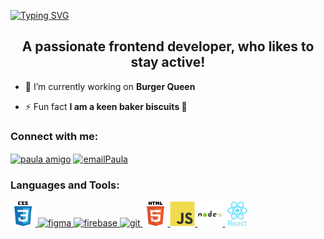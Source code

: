[![Typing SVG](https://readme-typing-svg.demolab.com?font=Fira+Code&size=24&pause=1000&color=0B6B69&width=435&lines=Hi%2C+I'm+Paula+Amigo,+A+passionate+frontend+developer,+who+likes+to+stay+sctive!%F0%9F%91%8B%F0%9F%8F%BB)](https://git.io/typing-svg)
<h2 align="center">A passionate frontend developer, who likes to stay active!</h2>

- 🔭 I’m currently working on **Burger Queen**

- ⚡ Fun fact **I am a keen baker biscuits :cookie:**

<h3 align="left">Connect with me:</h3>
<p align="left">
<a href="https://linkedin.com/in/paula amigo" target="blank"><img align="center" src="https://raw.githubusercontent.com/rahuldkjain/github-profile-readme-generator/master/src/images/icons/Social/linked-in-alt.svg" alt="paula amigo" height="30" width="40" /></a>
<a href="mailto:paula.amigo@hotmail.cl" target="blank"><img align="center" src="https://i.blogs.es/e6d083/outlook/1366_2000.jpg" alt="emailPaula" height="30" width="40" /></a>
</p>

<h3 align="left">Languages and Tools:</h3>
<p align="left"> <a href="https://www.w3schools.com/css/" target="_blank" rel="noreferrer"> <img src="https://raw.githubusercontent.com/devicons/devicon/master/icons/css3/css3-original-wordmark.svg" alt="css3" width="40" height="40"/> </a> <a href="https://www.figma.com/" target="_blank" rel="noreferrer"> <img src="https://www.vectorlogo.zone/logos/figma/figma-icon.svg" alt="figma" width="40" height="40"/> </a> <a href="https://firebase.google.com/" target="_blank" rel="noreferrer"> <img src="https://www.vectorlogo.zone/logos/firebase/firebase-icon.svg" alt="firebase" width="40" height="40"/> </a> <a href="https://git-scm.com/" target="_blank" rel="noreferrer"> <img src="https://www.vectorlogo.zone/logos/git-scm/git-scm-icon.svg" alt="git" width="40" height="40"/> </a> <a href="https://www.w3.org/html/" target="_blank" rel="noreferrer"> <img src="https://raw.githubusercontent.com/devicons/devicon/master/icons/html5/html5-original-wordmark.svg" alt="html5" width="40" height="40"/> </a> <a href="https://developer.mozilla.org/en-US/docs/Web/JavaScript" target="_blank" rel="noreferrer"> <img src="https://raw.githubusercontent.com/devicons/devicon/master/icons/javascript/javascript-original.svg" alt="javascript" width="40" height="40"/> </a> <a href="https://nodejs.org" target="_blank" rel="noreferrer"> <img src="https://raw.githubusercontent.com/devicons/devicon/master/icons/nodejs/nodejs-original-wordmark.svg" alt="nodejs" width="40" height="40"/> </a> <a href="https://reactjs.org/" target="_blank" rel="noreferrer"> <img src="https://raw.githubusercontent.com/devicons/devicon/master/icons/react/react-original-wordmark.svg" alt="react" width="40" height="40"/> </a> </p>
